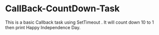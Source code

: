 # CallBack-CountDown-Task
This is a basic Callback task using SetTimeout . It will count down 10 to 1 then print Happy Independence Day.
